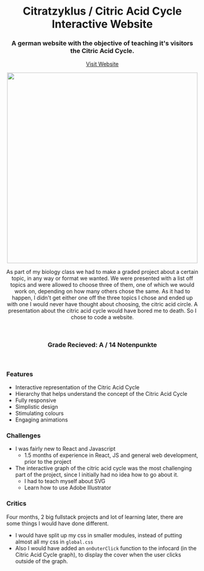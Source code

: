 <h1 align="center">
 Citratzyklus / Citric Acid Cycle Interactive Website
</h1>



<h3 align="center">
A german website with the objective of teaching it's visitors the Citric Acid Cycle.</h3>

<p align="center">
<a align="center" href="https://citratzyklus.vercel.app">Visit Website</a>
 </p>
<p align="center">
<img src="https://user-images.githubusercontent.com/70843626/130143961-87fdcf45-dc23-43d3-92a6-5c760a62c9de.png" width=500/>
 </p>

<p align="center"> 
As part of my biology class we had to make a graded project about a certain topic, in any way or format we wanted. We were presented with a list off topics and were allowed to choose three of them, one of which we would work on, depending on how many others chose the same. As it had to happen, I didn't get either one off the three topics I chose and ended up with one I would never have thought about choosing, the citric acid circle. A presentation about the citric acid cycle would have bored me to death. So I chose to code a website.</p>

<br/>
<h3 align="center" border-bottom="none"> Grade Recieved:  A / 14 Notenpunkte</h3>

<br/>


### Features
* Interactive representation of the Citric Acid Cycle
* Hierarchy that helps understand the concept of the Citric Acid Cycle
* Fully responsive
* Simplistic design
* Stimulating colours
* Engaging animations

### Challenges
* I was fairly new to React and Javascript
  * 1.5 months of experience in React, JS and general web development, prior to the project
* The interactive graph of the citric acid cycle was the most challenging part of the project, since I initially had no idea how to go about it.
  * I had to teach myself about SVG
  * Learn how to use Adobe Illustrator



### Critics
Four months, 2 big fullstack projects and lot of learning later, there are some things I would have done different.  
- I would have split up my css in smaller modules, instead of putting almost all my css in `global.css`
- Also I would have added an `onOuterClick` function to the infocard (in the Citric Acid Cycle graph), to display the cover when the user clicks outside of the graph.
